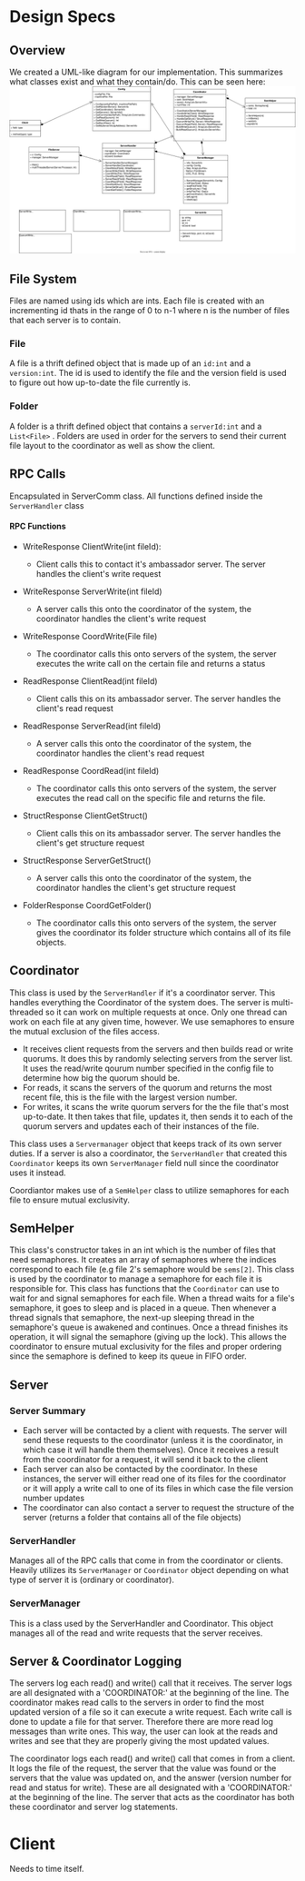 # Design Specs
## Overview
We created a UML-like diagram for our implementation. This summarizes what classes exist and what they contain/do. This can be seen here: 
<img src="./pa3-svg-drawio.svg">

## File System

Files are named using ids which are ints. Each file is created with an incrementing id thats in the range of 0 to n-1 where n is the number of files that each server is to contain.

### File
A file is a thrift defined object that is made up of an `id:int` and a `version:int`. The id is used to identify the file and the version field is used to figure out how up-to-date the file currently is.
### Folder
A folder is a thrift defined object that contains a `serverId:int` and a `List<File>` . Folders are used in order for the servers to send their current file layout to the coordinator as well as show the client.

## RPC Calls
Encapsulated in ServerComm class.
All functions defined inside the `ServerHandler` class
#### RPC Functions 
* WriteResponse  ClientWrite(int  fileId): 
	* Client calls this to  contact it's ambassador server. The server handles the client's write request

* WriteResponse  ServerWrite(int  fileId)
	* A server calls this onto the coordinator of the system, the coordinator handles the client's write request

* WriteResponse  CoordWrite(File  file)
	* The coordinator calls this onto servers of the system, the server executes the write call on the certain file and returns a status

* ReadResponse  ClientRead(int  fileId)
	* Client calls this on its ambassador server. The server handles the client's read request

* ReadResponse  ServerRead(int  fileId)
	* A server calls this onto the coordinator of the system, the coordinator handles the client's read request

* ReadResponse  CoordRead(int  fileId)
	* The coordinator calls this onto servers of the system, the server executes the read call on the specific file and returns the file.

* StructResponse  ClientGetStruct()
	*  Client calls this on its ambassador server. The server handles the client's get structure request

* StructResponse  ServerGetStruct()
	* A server calls this onto the coordinator of the system, the coordinator handles the client's get structure request

* FolderResponse  CoordGetFolder()
	* The coordinator calls this onto servers of the system, the server gives the coordinator its folder structure which contains all of its file objects.

## Coordinator
This class is used by the `ServerHandler` if it's a coordinator server. This handles everything the Coordinator of the system does. The server is multi-threaded so it can work on multiple requests at once. Only one thread can work on each file at any given time, however. We use semaphores to ensure the mutual exclusion of the files access.
* It receives client requests from the servers and then builds read or write quorums. It does this by randomly selecting servers from the server list. It uses the read/write qourum number specified in the config file to determine how big the quorum should be.
* For reads, it scans the servers of the quorum and returns the most recent file, this is the file with the largest version number.
* For writes, it scans the write quorum servers for the the file that's most up-to-date. It then takes that file, updates it, then sends it to each of the quorum servers and updates each of their instances of the file. 

This class uses a `Servermanager` object that keeps track of its own server duties. If a server is also a coordinator, the `ServerHandler` that created this `Coordinator` keeps its own `ServerManager` field null since the coordinator uses it instead. 

Coordiantor makes use of a `SemHelper` class to utilize semaphores for each file to ensure mutual exclusivity. 

## SemHelper
This class's constructor takes in an int which is the number of files that need semaphores. It creates an array of semaphores where the indices correspond to each file (e.g file 2's semaphore would be `sems[2]`. This class is used by the coordinator to manage a semaphore for each file it is responsible for. This class has functions that the `Coordinator` can use to wait for and signal semaphores for each file. When a thread waits for a file's semaphore, it goes to sleep and is placed in a queue. Then whenever a thread signals that semaphore, the next-up sleeping thread in the semaphore's queue is awakened and continues. Once a thread finishes its operation, it will signal the semaphore (giving up the lock). This allows the coordinator to ensure mutual exclusivity for the files and proper ordering since the semaphore is defined to keep its queue in FIFO order.

## Server
### Server Summary
* Each server will be contacted by a client with requests. The server will send these requests to the coordinator (unless it is the coordinator, in which case it will handle them themselves). Once it receives a result from the coordinator for a request, it will send it back to the client
* Each server can also be contacted by the coordinator. In these instances, the server will either read one of its files for the coordinator or it will apply a write call to one of its files in which case the file version number updates
* The coordinator can also contact a server to request the structure of the server (returns a folder that contains all of the file objects)


### ServerHandler
Manages all of the RPC calls that come in from the coordinator or clients. Heavily utilizes its `ServerManager` or `Coordinator` object depending on what type of server it is (ordinary or coordinator).

### ServerManager
This is a class used by the ServerHandler and Coordinator. This object manages all of the read and write requests that the server receives. 

## Server & Coordinator Logging

The servers log each read() and write() call that it receives. The server logs are all designated with a 'COORDINATOR:' at the beginning of the line. The coordinator makes read calls to the servers in order to find the most updated version of a file so it can execute a write request. Each write call is done to update a file for that server. Therefore there are more read log messages than write ones. This way, the user can look at the reads and writes and see that they are properly giving the most updated values.

The coordinator logs each read() and write() call that comes in from a client. It logs the file of the request, the server that the value was found or the servers that the value was updated on, and the answer (version number for read and status for write). These are all designated with a 'COORDINATOR:' at the beginning of the line. The server that acts as the coordinator has both these coordinator and server log statements.

# Client
Needs to time itself.


